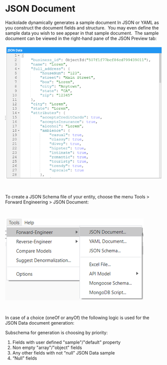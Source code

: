 # JSON Document

Hackolade dynamically generates a sample document In JSON or YAML as you construct the document fields and structure.&nbsp; You may even define the sample data you wish to see appear in that sample document.&nbsp; The sample document can be viewed in the right-hand pane of the JSON Preview tab:

![Image](<lib/JSON%20Document.png>)

&nbsp;

To create a JSON Schema file of your entity, choose the menu Tools \> Forward Engineering \> JSON Document:

&nbsp;

![Image](<lib/Forward-Engineering%20-%20JSON%20Document.png>)

&nbsp;

In case of a choice (oneOf or anyOf) the following logic is used for the JSON Data document generation:

Subschema for generation is choosing by priority:

1. Fields with user defined "sample"/"default" property
1. Non empty "array"/"object" fields 
1. Any other fields with not “null” JSON Data sample
1. “Null" fields

